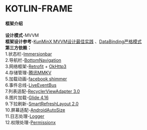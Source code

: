 # KOTLIN-FRAME
#### 框架介绍 
**设计模式**-MVVM  
**框架设计参考**-[KunMinX MVVM设计最佳实践](https://github.com/KunMinX/Jetpack-MVVM-Best-Practice)
、[DataBinding严格模式](https://github.com/kunminx/strict-databinding/)  
**第三方依赖：**  
1.状态栏-[Immersionbar](geyifeng/immersionbar)  
2.导航栏-[BottomNavigation](https://github.com/Ashok-Varma/BottomNavigation)  
3.网络框架-[Retrofit](https://github.com/squareup/retrofit2) + [OkHttp3](https://github.com/square/okhttp)  
4.存储管理-[腾讯MMKV](https://github.com/tencent/mmkv)  
5.加载动画-[facebook shimmer](https://github.com/facebook/shimmer)  
6.事件总线-[LiveEventBus](https://github.com/JeremyLiao/LiveEventBus)  
7.列表适配-[RecyclerViewAdapter 3.0](https://github.com/CymChad/BaseRecyclerViewAdapterHelper)  
8.图片加载-[Glide 4.16](https://github.com/bumptech/glide)  
9.下拉刷新-[SmartRefreshLayout 2.0](https://github.com/scwang90/SmartRefreshLayout)  
10.屏幕适配-[AndroidAutoSize](https://github.com/JessYanCoding/AndroidAutoSize)  
11.日志处理-[Logger](https://github.com/orhanobut/logger)  
12.权限处理-[Permissionx](https://github.com/guolindev/permissionx/)  

